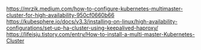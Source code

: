 https://mrzik.medium.com/how-to-configure-kubernetes-multimaster-cluster-for-high-availability-950cf0660b66
https://kubesphere.io/docs/v3.3/installing-on-linux/high-availability-configurations/set-up-ha-cluster-using-keepalived-haproxy/
https://lifeisju.tistory.com/entry/How-to-install-a-multi-master-Kubernetes-Cluster
